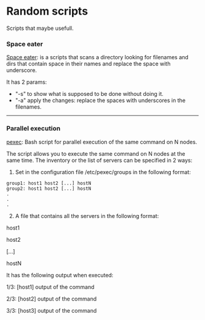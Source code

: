 # Random scripts

Scripts that maybe usefull.

### Space eater
[Space eater](space_eater.py): is a scripts that scans a directory looking for filenames and dirs that contain space in their names and replace the space with underscore.
 
It has 2 params:
  * "-s" to show what is supposed to be done without doing it.
  * "-a" apply the changes: replace the spaces with underscores in the filenames.

---
### Parallel execution
[pexec](pexec.sh): Bash script for parallel execution of the same command on N nodes.

The script allows you to execute the same command on N nodes at the same time.
The inventory or the list of servers can be specified in 2 ways:

1. Set in the configuration file /etc/pexec/groups in the following format:
```
group1: host1 host2 [...] hostN
group2: host1 host2 [...] hostN
.
.
.
```

2. A file that contains all the servers in the following format:

  host1

  host2
  
  [...]
  
  hostN

It has the following output when executed:

1/3: [host1]
output of the command

2/3: [host2]
output of the command

3/3: [host3]
output of the command
